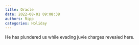```yaml
---
title: Oracle
date: 2022-08-01 09:08:38
authors: Ripp
categories: Holiday
---
```


 He has plundered us while evading juvie charges revealed here.